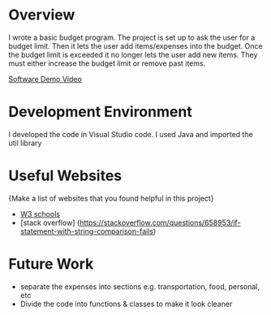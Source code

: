 # Overview
I wrote a basic budget program. The project is set up to ask the user for a budget limit. Then it lets the user add items/expenses into the budget. Once the budget limit is exceeded it no longer lets the user add new items. They must either increase the budget limit or remove past items.

[Software Demo Video](http://youtube.link.goes.here)

# Development Environment

I developed the code in Visual Studio code. I used Java and imported the util library

# Useful Websites

{Make a list of websites that you found helpful in this project}

- [W3 schools](https://www.w3schools.com/java/java_hashmap.asp)
- [stack overflow] (https://stackoverflow.com/questions/658953/if-statement-with-string-comparison-fails)

# Future Work


- separate the expenses into sections e.g. transportation, food, personal, etc
- Divide the code into functions & classes to make it look cleaner
